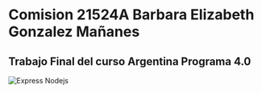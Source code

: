 # Comision 21524A Barbara Elizabeth Gonzalez Mañanes 

## Trabajo Final del curso Argentina Programa 4.0

![Express Nodejs](https://miro.medium.com/v2/resize:fit:1400/1*f7ztMaMM0etsFHpEfkdiwA.png)